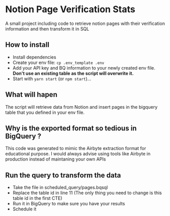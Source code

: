 # Notion Page Verification Stats
A small project including code to retrieve notion pages with their verification information and then transform it in SQL


## How to install
* Install dependencies
* Create your env file:  `cp .env_template .env`
* Add your API key and BQ information to your newly created env file. **Don't use an existing table as the script will overwrite it.**
* Start with `yarn start` (or `npm start`)...

## What will hapen
The script will retrieve data from Notion and insert pages in the bigquery table that you defined in your env file.


## Why is the exported format so tedious in BigQuery ?
This code was generated to mimic the Airbyte extraction format for educational purpose. I would always advise using tools like Airbyte in production instead of maintaning your own APIs

## Run the query to transform the data
- Take the file in scheduled_query/pages.bqsql
- Replace the table id in line 11 (The only thing you need to change is this table id in the first CTE)
- Run it in BigQuery to make sure you have your results
- Schedule it

